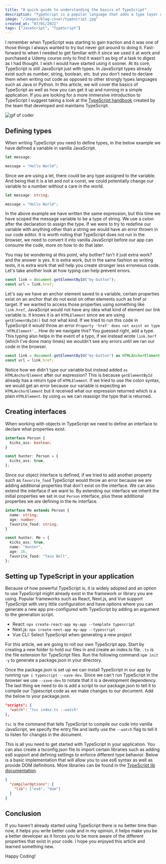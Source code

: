 ```yaml
---
title: "A quick guide to understanding the basics of TypeScript"
description: "TypeScript is a popular language that adds a type layer on top of JavaScript. Let's take a quick look at why you should use TypeScript and how to get started."
image: "/images/blog-cover/typescript.jpg"
created_at: "07/01/2022"
tags: ["JavaScript", "TypeScript"]
---
```


I remember when TypeScript was starting to gain traction and it was one of those things I always wanted to try but never got around to doing it. Fast-forward to when I needed to get familiar with it since we used it at work and purchased a Udemy course only to find it wasn't as big of a task to digest as I had thought. I wish I would have started using it sooner. At its core, TypeScript is still JavaScript just with types. In JavaScript types already exist such as number, string, boolean, etc. but you don't need to declare them when writing out code as opposed to other strongly types languages such as Java or Python. In this article, we will cover the basics of TypeScript as well as how you can get it up and running in a simple application. If you are looking for a more immersive introduction to TypeScript I suggest taking a look at the [TypeScript handbook](https://www.typescriptlang.org/docs/handbook/intro.html) created by the team that developed and maintains TypeScript.

![gif of coder](https://media1.giphy.com/media/L1R1tvI9svkIWwpVYr/giphy.gif?cid=ecf05e47je2cr5g7v75ju1i0adpe81hv1azoijsx0595f4an&rid=giphy.gif&ct=g)

## Defining types

When writing TypeScript you need to define types, in the below example we have defined a variable in vanilla JavaScript.

```js
let message;

message = "Hello World";
```

Since we are using a let, there could be any type assigned to the variable. And being that it is a let and not a const, we could potentially change our variable to a number without a care in the world.

```ts
let message: string;

message = "Hello World";
```

In the above example we have written the same expression, but this time we have scoped the message variable to be a type of string. We use a colon after the declaration to assign the type. If we were to try to redefine our variable with anything other than a string we would have an error thrown in our code editor. It is worth noting that TypeScript does not run in the browser, we need to convert it into vanilla JavaScript before our app can consume the code, more on how to do that later.

You may be wondering at this point, why bother? Isn't it just extra work? and the answer is yes. It is extra work, but in the same fashion as writing tests, it is extra work that will help you create stronger less erroneous code. Let's take another look at how typing can help prevent errors.

```js
const link = document.getElementById("my-button");
const url = link.href;
```

Let's say we have an anchor element saved to a variable, certain properties exist on an anchor that do not exist on other elements such as href or target. If we wanted to access those properties using something like `link.href`, JavaScript would not have any idea what kind of element our link variable is. It knows it is an `HTMLElement` since we are using `getElementById()` but not what kind. If we tried to run this code in TypeScript it would throw an error `Property 'href' does not exist on type 'HTMLElement'.`. How do we navigate this? You guessed right, add a type. This typing also helps in the event of a typo, if we instead wrote `link.herf` (which I've done many times) we wouldn't see any errors until we ran our code in the browser.

```ts
const link = document.getElementById("my-button") as HTMLAnchorElement;
const url = link.href;
```

Notice how we didn't type our variable but instead added `as HTMLAnchorElement` after our expression? This is because `getElementById` already has a return type of `HTMLElement`. If we tried to use the colon syntax, we would get an error because our variable is expecting an `HTMLAnchorElement` but it received what our expression returned which is a plain `HTMLElement`. by using `as` we can reassign the type that is returned.

## Creating interfaces

When working with objects in TypeScript we need to define an interface to declare what properties exist.

```ts
interface Person {
  kicks_ass: boolean;
}

const hunter: Person = {
  kicks_ass: true,
};
```

Since our object interface is defined, if we tried to add another property such as `favorite_food` TypeScript would throw an error because we are adding additional properties that don't exist on the interface. We can also extend the interface if we want to. By extending our interface we inherit the initial properties we set in our `Person` interface, plus these additional properties we are defining in the `Me` interface.

```ts
interface Me extends Person {
  name: string;
  age: number;
  favorite_food: string;
}

const hunter: Me = {
  kicks_ass: true,
  name: "Hunter",
  age: 26,
  favorite_food: "Taco Bell",
};
```

## Setting up TypeScript in your application

Because of how powerful TypeScript is, it is widely adopted and an option to use TypeScript might already exist in the framework or library you are using. Popular frameworks such as React, Next.js, and Vue support TypeScript with very little configuration and have options where you can generate a new app pre-configured with TypeScript by adding an argument to the generation script.

- React: `npx create-react-app my-app --template typescript`
- Next.js: `npx create-next-app my-app --typescript`
- Vue CLI: Select TypeScript when generating a new project

For this article, we are going to roll our own TypeScript app. Start by creating a new folder to hold our files in and create an index.ts file. `.ts` is the file extension for TypeScript files. Run the following command `npm init -y` to generate a package.json in your directory.

Once the package.json is set up we can install TypeScript in our app by running `npm i typescript --save-dev`. Since we can't run TypeScript in the browser we use `--save-dev` to notate that it is a development dependency. The last thing we need to do is add a script to our package.json to tell it to compile our Typescript code as we make changes to our document. Add the below to your package.json.

```json
"scripts": {
  "watch": "tsc index.ts --watch"
},
```

`tsc` is the command that tells TypeScript to compile our code into vanilla JavaScript, we specify the entry file and lastly use the `--watch` flag to tell it to listen for changes in the document.

This is all you need to get started with TypeScript in your application. You can also create a tsconfig.json file to import certain libraries such as adding es6 support and defining settings to enforce different type behavior. Below is a basic implementation that will allow you to use es6 syntax as well as provide DOM definitions. More libraries can be found in the [TypeScript lib documentation](https://www.typescriptlang.org/tsconfig#lib).

```json
{
  "compilerOptions": {
    "lib": ["es6", "dom"]
  }
}
```

## Conclusion

If you haven't already started using TypeScript there is no better time than now, it helps you write better code and in my opinion, it helps make you be a better developer as it forces you to be more aware of the different properties that exist in your code. I hope you enjoyed this article and learned something new.

Happy Coding!
